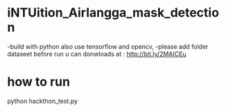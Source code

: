 # iNTUition_Airlangga_mask_detection
-build with python also use tensorflow and opencv,
-please add folder dataseet before run
u can donwloads at : http://bit.ly/2MAICEu

# how to run
python hackthon_test.py
